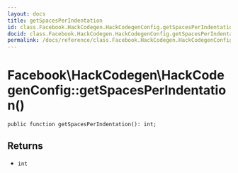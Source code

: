 ```yaml
---
layout: docs
title: getSpacesPerIndentation
id: class.Facebook.HackCodegen.HackCodegenConfig.getSpacesPerIndentation
docid: class.Facebook.HackCodegen.HackCodegenConfig.getSpacesPerIndentation
permalink: /docs/reference/class.Facebook.HackCodegen.HackCodegenConfig.getSpacesPerIndentation/
---
```

# Facebook\\HackCodegen\\HackCodegenConfig::getSpacesPerIndentation()




``` Hack
public function getSpacesPerIndentation(): int;
```




## Returns




+ ` int `